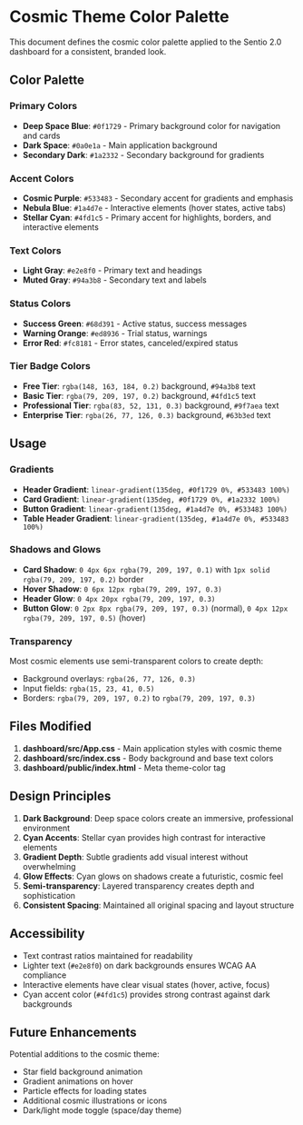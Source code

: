 # Cosmic Theme Color Palette

This document defines the cosmic color palette applied to the Sentio 2.0 dashboard for a consistent, branded look.

## Color Palette

### Primary Colors
- **Deep Space Blue**: `#0f1729` - Primary background color for navigation and cards
- **Dark Space**: `#0a0e1a` - Main application background
- **Secondary Dark**: `#1a2332` - Secondary background for gradients

### Accent Colors
- **Cosmic Purple**: `#533483` - Secondary accent for gradients and emphasis
- **Nebula Blue**: `#1a4d7e` - Interactive elements (hover states, active tabs)
- **Stellar Cyan**: `#4fd1c5` - Primary accent for highlights, borders, and interactive elements

### Text Colors
- **Light Gray**: `#e2e8f0` - Primary text and headings
- **Muted Gray**: `#94a3b8` - Secondary text and labels

### Status Colors
- **Success Green**: `#68d391` - Active status, success messages
- **Warning Orange**: `#ed8936` - Trial status, warnings
- **Error Red**: `#fc8181` - Error states, canceled/expired status

### Tier Badge Colors
- **Free Tier**: `rgba(148, 163, 184, 0.2)` background, `#94a3b8` text
- **Basic Tier**: `rgba(79, 209, 197, 0.2)` background, `#4fd1c5` text
- **Professional Tier**: `rgba(83, 52, 131, 0.3)` background, `#9f7aea` text
- **Enterprise Tier**: `rgba(26, 77, 126, 0.3)` background, `#63b3ed` text

## Usage

### Gradients
- **Header Gradient**: `linear-gradient(135deg, #0f1729 0%, #533483 100%)`
- **Card Gradient**: `linear-gradient(135deg, #0f1729 0%, #1a2332 100%)`
- **Button Gradient**: `linear-gradient(135deg, #1a4d7e 0%, #533483 100%)`
- **Table Header Gradient**: `linear-gradient(135deg, #1a4d7e 0%, #533483 100%)`

### Shadows and Glows
- **Card Shadow**: `0 4px 6px rgba(79, 209, 197, 0.1)` with `1px solid rgba(79, 209, 197, 0.2)` border
- **Hover Shadow**: `0 6px 12px rgba(79, 209, 197, 0.3)`
- **Header Glow**: `0 4px 20px rgba(79, 209, 197, 0.3)`
- **Button Glow**: `0 2px 8px rgba(79, 209, 197, 0.3)` (normal), `0 4px 12px rgba(79, 209, 197, 0.5)` (hover)

### Transparency
Most cosmic elements use semi-transparent colors to create depth:
- Background overlays: `rgba(26, 77, 126, 0.3)`
- Input fields: `rgba(15, 23, 41, 0.5)`
- Borders: `rgba(79, 209, 197, 0.2)` to `rgba(79, 209, 197, 0.3)`

## Files Modified

1. **dashboard/src/App.css** - Main application styles with cosmic theme
2. **dashboard/src/index.css** - Body background and base text colors
3. **dashboard/public/index.html** - Meta theme-color tag

## Design Principles

1. **Dark Background**: Deep space colors create an immersive, professional environment
2. **Cyan Accents**: Stellar cyan provides high contrast for interactive elements
3. **Gradient Depth**: Subtle gradients add visual interest without overwhelming
4. **Glow Effects**: Cyan glows on shadows create a futuristic, cosmic feel
5. **Semi-transparency**: Layered transparency creates depth and sophistication
6. **Consistent Spacing**: Maintained all original spacing and layout structure

## Accessibility

- Text contrast ratios maintained for readability
- Lighter text (`#e2e8f0`) on dark backgrounds ensures WCAG AA compliance
- Interactive elements have clear visual states (hover, active, focus)
- Cyan accent color (`#4fd1c5`) provides strong contrast against dark backgrounds

## Future Enhancements

Potential additions to the cosmic theme:
- Star field background animation
- Gradient animations on hover
- Particle effects for loading states
- Additional cosmic illustrations or icons
- Dark/light mode toggle (space/day theme)
